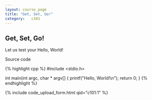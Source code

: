 ```yaml
---
layout: course_page
title: "Get, Set, Go!"
category:	c101
---
```

<h2 class="clay bold">Get, Set, Go!</h2>
<p>Let us test your Hello, World!</p>

<p>Source code</p>

{% highlight cpp %}
#include <stdio.h>

int main(int argc, char * argv[] {
	printf("Hello, World!\n");
	return 0;
}
{% endhighlight %}

{% include code_upload_form.html qid="c101:1" %}

<!--table class="table table-hover">
<thead>
	<tr>
		<th>Title</th>
	</tr>
</thead>
{% tablerow lecture in site.categories.course-c-page %}
  <a href="{{ lecture.url }}">{{ lecture.title }}</a>
{% endtablerow %}
</table-->